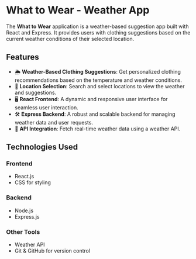 # What to Wear - Weather App
The **What to Wear** application is a weather-based suggestion app built with React and Express. It provides users with clothing suggestions based on the current weather conditions of their selected location.
## Features
- 🌦 **Weather-Based Clothing Suggestions**: Get personalized clothing recommendations based on the temperature and weather conditions.
- 📍 **Location Selection**: Search and select locations to view the weather and suggestions.
- 🖥️ **React Frontend**: A dynamic and responsive user interface for seamless user interaction.
- 🛠️ **Express Backend**: A robust and scalable backend for managing weather data and user requests.
- 🔗 **API Integration**: Fetch real-time weather data using a weather API.

## Technologies Used

### Frontend
- React.js
- CSS for styling

### Backend
- Node.js
- Express.js

### Other Tools
- Weather API
- Git & GitHub for version control
